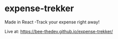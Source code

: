 # expense-trekker
Made in React -Track your expense right away!

Live at: https://bee-thedev.github.io/expense-trekker/
